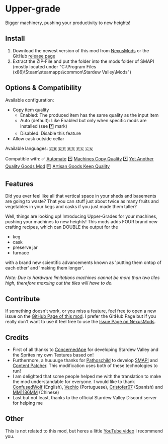 # Upper-grade

Bigger machinery, pushing your productivity to new heights!

## Install

1. Download the newest version of this mod from [NexusMods](https://www.nexusmods.com/stardewvalley/mods/23823) or the GitHub [release page](https://github.com/Molenfeuer/Uppergrade/releases)
2. Extract the ZIP-File and put the folder into the mods folder of SMAPI (mostly located under "C:\Program Files (x86)\Steam\steamapps\common\Stardew Valley\Mods")

## Options & Compatibility

Available configuration:

- Copy item quality
  - Enabled: The produced item has the same quality as the input item
  - Auto (default): Like Enabled but only when specific mods are installed (see *️⃣ mark)
  - Disabled: Disable this feature
- Allow cask outside cellar

Available languages: 🇬🇧 🇩🇪 🇧🇷 🇪🇸 🇨🇳

Compatible with: ✅ [Automate](https://www.nexusmods.com/stardewvalley/mods/1063?tab=description)  *️⃣ [Machines Copy Quality](https://www.nexusmods.com/stardewvalley/mods/21366)  *️⃣ [Yet Another Quality Goods Mod](https://www.nexusmods.com/stardewvalley/mods/23386)  *️⃣ [Artisan Goods Keep Quality](https://www.nexusmods.com/stardewvalley/mods/21278)

## Features

Did you ever feel like all that vertical space in your sheds and basements are going to waste? That you can stuff just about twice as many fruits and vegetables in your kegs and casks if you just made them taller?

Well, things are looking up! Introducing Upper-Grades for your machines, pushing your machines to new heights! This mods adds FOUR brand new crafting recipes, which can DOUBLE the output for the 

- keg
- cask
- preserve jar
- furnace

with a brand new scientific advancements known as 'putting them ontop of each other' and 'making them longer'.

*Note: Due to hardware limitations machines cannot be more than two tiles high, therefore maxxing out the tiles will have to do.*

## Contribute

If something doesn't work, or you miss a feature, feel free to open a new issue on the [GitHub Page of this mod](https://github.com/Molenfeuer/Uppergrade/issues). I prefer the GitHub Page but if you really don't want to use it feel free to use the [Issue Page on NexusMods](https://www.nexusmods.com/stardewvalley/mods/23823?tab=bugs).

## Credits

- First of all thanks to [ConcernedApe](https://twitter.com/concernedape) for developing Stardew Valley and the Sprites my own Textures based on!
- Furthermore, a huuuuge thanks for [Pathoschild](https://www.nexusmods.com/stardewvalley/users/1552317) to develop [SMAPI](https://www.nexusmods.com/stardewvalley/mods/2400) and [Content Patcher](https://www.nexusmods.com/stardewvalley/mods/1915). This modification uses both of these technologies to run!
- I am delighted that some people helped me with the translation to make the mod understandable for everyone. I would like to thank [ConfusedWolf](https://www.nexusmods.com/stardewvalley/users/15421504) (English), [Vechio](https://next.nexusmods.com/profile/Vechio/about-me) (Portuguese), [Cristofer07](https://next.nexusmods.com/profile/Cris0007/about-me?gameId=1303) (Spanish) and [MM1186MM](https://next.nexusmods.com/profile/MM1186MM/about-me?gameId=1303) (Chinese)
- Last but not least, thanks to the official Stardew Valley Discord server for helping me

## Other

This is not related to this mod, but heres a little [YouTube video](https://youtu.be/f2FpO0Z6Xqw) I recommend you.